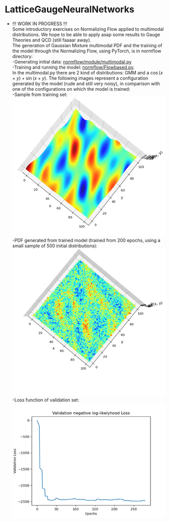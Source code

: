 # LatticeGaugeNeuralNetworks
* !!! WORK IN PROGRESS !!!  
Some introductory exercises on Normalizing Flow applied to multimodal distributions. 
We hope to be able to apply asap some results to Gauge Theories and QCD (still faaaar away).  
The generation of Gaussian Mixture multimodal PDF and the training of the model through the Normalizing Flow, using PyTorch, is in normflow directory:  
-Generating initial data: [normflow/module/multimodal.py](https://github.com/GennaroCalandriello/LatticeGaugeNeuralNetworks/blob/main/normflow/module/multimodal.py)  
-Training and running the model: [normflow/Flowbased.py](https://github.com/GennaroCalandriello/LatticeGaugeNeuralNetworks/blob/main/normflow/FlowBased.py).  
In the multimodal.py there are 2 kind of distributions: GMM and a $\cos(x+y)+\sin(x+y)$. The following images represent a configuration generated by the model (rude and still very noisy), in comparison with one of the configurations on which the model is trained:  
-Sample from training set:  
![My Image](normflow/img/sincostrainingdata.png)  
-PDF generated from trained model (trained from 200 epochs, using a small sample of 500 initial distributions):  
![My Image](normflow/img/sincosfirsttry.png)  
-Loss function of validation set:  
![My_Image](normflow/img/lossfunction.png)  




